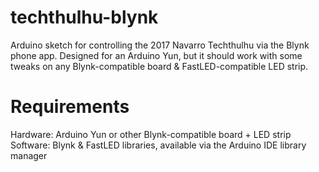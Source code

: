 # techthulhu-blynk
Arduino sketch for controlling the 2017 Navarro Techthulhu via the Blynk phone app. Designed for an Arduino Yun, but it should work with some tweaks on any Blynk-compatible board & FastLED-compatible LED strip.

# Requirements
Hardware: Arduino Yun or other Blynk-compatible board + LED strip
Software: Blynk & FastLED libraries, available via the Arduino IDE library manager

